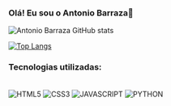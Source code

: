 
### Olá! Eu sou o Antonio Barraza👋
![Antonio Barraza GitHub stats](https://github-readme-stats.vercel.app/api?username=antoniobarraza&show_icons=true&theme=dark)

[![Top Langs](https://github-readme-stats.vercel.app/api/top-langs/?username=antoniobarraza)](https://github.com/antoniobarraza/antoniobarraza/edit/main/README.md)

### Tecnologias utilizadas:
<div style="display: inline_block"><br/>
<img align="center" alt="HTML5" src="https://img.shields.io/badge/HTML5-E34F26?style=for-the-badge&logo=html5&logoColor=white"/>
<img align="center" alt="CSS3" src="https://img.shields.io/badge/CSS3-1572B6?style=for-the-badge&logo=css3&logoColor=white"/>
<img align="center" alt="JAVASCRIPT" src="https://img.shields.io/badge/JavaScript-323330?style=for-the-badge&logo=javascript&logoColor=F7DF1E"/>
<img align="center" alt="PYTHON" src="https://img.shields.io/badge/Python-14354C?style=for-the-badge&logo=python&logoColor=white"/>
<div><br/>


<!--
**antoniobarraza/antoniobarraza** is a ✨ _special_ ✨ repository because its `README.md` (this file) appears on your GitHub profile.

Here are some ideas to get you started:

- 🔭 I’m currently working on ...
- 🌱 I’m currently learning ...
- 👯 I’m looking to collaborate on ...
- 🤔 I’m looking for help with ...
- 💬 Ask me about ...
- 📫 How to reach me: ...
- 😄 Pronouns: ...
- ⚡ Fun fact: ...
-->
